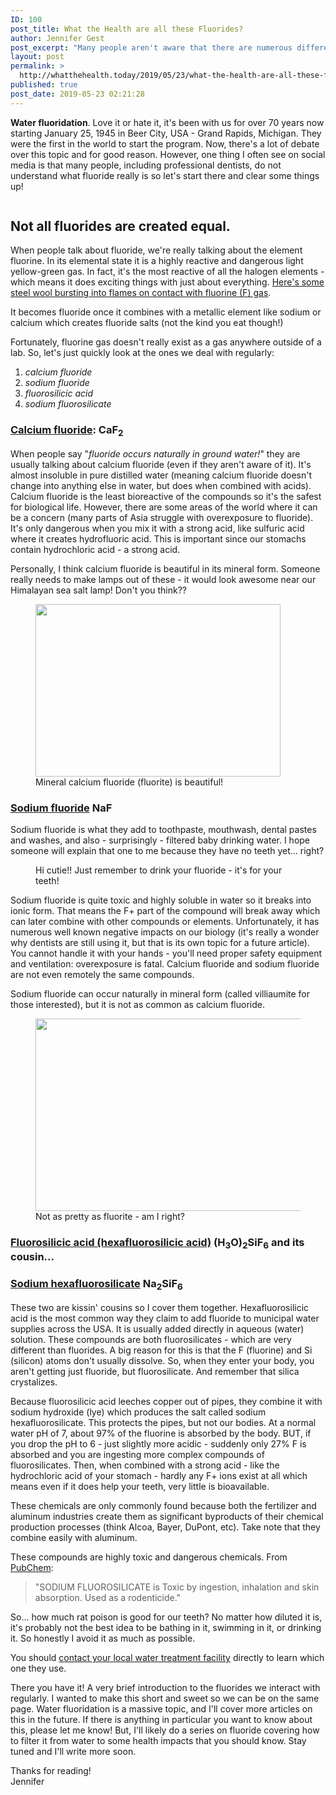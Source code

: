 ```yaml
---
ID: 100
post_title: What the Health are all these Fluorides?
author: Jennifer Gest
post_excerpt: "Many people aren't aware that there are numerous different forms of fluoride and they are each very different."
layout: post
permalink: >
  http://whatthehealth.today/2019/05/23/what-the-health-are-all-these-fluorides/
published: true
post_date: 2019-05-23 02:21:28
---
```

<!-- wp:paragraph -->
<p><strong>Water fluoridation</strong>. Love it or hate it, it's been with us for over 70 years now starting January 25, 1945 in Beer City, USA - Grand Rapids, Michigan. They were the first in the world to start the program. Now, there's a lot of debate over this topic and for good reason. However, one thing I often see on social media is that many people, including professional dentists, do not understand what fluoride really is so let's start there and clear some things up!</p>
<!-- /wp:paragraph -->

<!-- wp:image {"id":148,"align":"center"} -->
<div class="wp-block-image"><figure class="aligncenter"><img src="http://whatthehealth.today/wp-content/uploads/2019/05/MI_plate_SINCE-1945.png" alt="" class="wp-image-148"/></figure></div>
<!-- /wp:image -->

<!-- wp:heading {"align":"left"} -->
<h2 style="text-align:left">Not all fluorides are created equal.</h2>
<!-- /wp:heading -->

<!-- wp:paragraph -->
<p>When people talk about fluoride, we're really talking about the element fluorine. In its elemental state it is a highly reactive and dangerous light yellow-green gas. In fact, it's the most reactive of all the halogen elements - which means it does exciting things with just about everything. <a rel="noreferrer noopener" aria-label="here's some steel wool bursting into flames on contact with F gas (opens in a new tab)" href="https://youtu.be/V1FsO5zaf6M" target="_blank">Here's some steel wool bursting into flames on contact with fluorine (F) gas</a>. </p>
<!-- /wp:paragraph -->

<!-- wp:paragraph -->
<p>It becomes fluoride once it combines with a metallic element like sodium or calcium which creates fluoride salts (not the kind you eat though!)</p>
<!-- /wp:paragraph -->

<!-- wp:paragraph {"fontSize":"regular"} -->
<p class="has-regular-font-size">Fortunately, fluorine gas doesn't really exist as a gas anywhere outside of a lab. So, let's just quickly look at the ones we deal with regularly:</p>
<!-- /wp:paragraph -->

<!-- wp:list {"ordered":true} -->
<ol><li><em>calcium fluoride</em></li><li><em>sodium fluoride</em></li><li><em>fluorosilicic acid</em></li><li><em>sodium fluorosilicate</em></li></ol>
<!-- /wp:list -->

<!-- wp:heading {"level":3} -->
<h3><a href="https://pubchem.ncbi.nlm.nih.gov/compound/84512" target="_blank" rel="noreferrer noopener" aria-label="Calcium fluoride (opens in a new tab)">Calcium fluoride</a>: <strong>CaF</strong><sub><strong>2</strong></sub></h3>
<!-- /wp:heading -->

<!-- wp:paragraph {"fontSize":"regular"} -->
<p class="has-regular-font-size">When people say "<em>fluoride occurs naturally in ground water!</em>" they are usually talking about calcium fluoride (even if they aren't aware of it). It's almost insoluble in pure distilled water (meaning calcium fluoride doesn't change into anything else in water, but does when combined with acids). Calcium fluoride is the least bioreactive of the compounds so it's the safest for biological life. However, there are some areas of the world where it can be a concern (many parts of Asia struggle with overexposure to fluoride). It's only dangerous when you mix it with a strong acid, like sulfuric acid where it creates hydrofluoric acid. This is important since our stomachs contain hydrochloric acid - a strong acid.</p>
<!-- /wp:paragraph -->

<!-- wp:paragraph -->
<p>Personally, I think calcium fluoride is beautiful in its mineral form. Someone really needs to make lamps out of these - it would look awesome near our Himalayan sea salt lamp! Don't you think??  </p>
<!-- /wp:paragraph -->

<!-- wp:image {"id":107,"align":"center","width":392,"height":276} -->
<div class="wp-block-image"><figure class="aligncenter is-resized"><img src="http://whatthehealth.today/wp-content/uploads/2019/05/s-l800.jpg" alt="" class="wp-image-107" width="392" height="276"/><figcaption>Mineral calcium fluoride (fluorite) is beautiful!</figcaption></figure></div>
<!-- /wp:image -->

<!-- wp:heading {"level":3} -->
<h3><a href="https://pubchem.ncbi.nlm.nih.gov/compound/5235" target="_blank" rel="noreferrer noopener" aria-label="Sodium fluoride (opens in a new tab)">Sodium fluoride</a> <strong>NaF</strong></h3>
<!-- /wp:heading -->

<!-- wp:paragraph {"fontSize":"regular"} -->
<p class="has-regular-font-size">Sodium fluoride is what they add to toothpaste, mouthwash, dental pastes and washes, and also - surprisingly -  filtered baby drinking water. I hope someone will explain that one to me because they have no teeth yet... right? </p>
<!-- /wp:paragraph -->

<!-- wp:image {"id":115,"align":"center"} -->
<div class="wp-block-image"><figure class="aligncenter"><img src="http://whatthehealth.today/wp-content/uploads/2019/05/Fluoride-Baby-Water.jpg" alt="" class="wp-image-115"/><figcaption>Hi cutie!! Just remember to drink your fluoride - it's for your teeth! </figcaption></figure></div>
<!-- /wp:image -->

<!-- wp:paragraph -->
<p>Sodium fluoride is quite toxic and highly soluble in water so it breaks into ionic form. That means the F+ part of the compound will break away which can later combine with other compounds or elements. Unfortunately, it has numerous well known negative impacts on our biology (it's really a wonder why dentists are still using it, but that is its own topic for a future article). You cannot handle it with your hands - you'll need proper safety equipment and ventilation: overexposure is fatal. Calcium fluoride and sodium fluoride are not even remotely the same compounds.</p>
<!-- /wp:paragraph -->

<!-- wp:paragraph -->
<p>Sodium fluoride can occur naturally in mineral form (called villiaumite for those interested), but it is not as common as calcium fluoride. </p>
<!-- /wp:paragraph -->

<!-- wp:image {"id":183,"align":"center","width":462,"height":308} -->
<div class="wp-block-image"><figure class="aligncenter is-resized"><img src="http://whatthehealth.today/wp-content/uploads/2019/05/Villiaumite2_-_Poudrette_quarry_Mont_Saint-Hilaire_Quebec_Canada.jpg" alt="" class="wp-image-183" width="462" height="308"/><figcaption>Not as pretty as fluorite - am I right?</figcaption></figure></div>
<!-- /wp:image -->

<!-- wp:heading {"level":3} -->
<h3><a rel="noreferrer noopener" aria-label="Fluorosilicic acid (hexafluorosilicic acid) (opens in a new tab)" href="https://pubchem.ncbi.nlm.nih.gov/compound/21863527" target="_blank">Fluorosilicic acid (hexafluorosilicic acid)</a> <strong>(H</strong><sub><strong>3</strong></sub><strong>O)</strong><sub><strong>2</strong></sub><strong>SiF</strong><sub><strong>6</strong></sub> and its cousin...</h3>
<!-- /wp:heading -->

<!-- wp:heading {"level":3} -->
<h3><a href="https://pubchem.ncbi.nlm.nih.gov/compound/Sodium_hexafluorosilicate" target="_blank" rel="noreferrer noopener" aria-label="Sodium hexafluorosilicate (opens in a new tab)">Sodium hexafluorosilicate</a> <strong>Na</strong><sub><strong>2</strong></sub><strong>SiF</strong><sub><strong>6</strong></sub></h3>
<!-- /wp:heading -->

<!-- wp:paragraph -->
<p>These two are kissin' cousins so I cover them together. Hexafluorosilicic acid is the most common way they claim to add fluoride to municipal water supplies across the USA. It is usually added directly in aqueous (water) solution. These compounds are both fluorosilicates - which are very different than fluorides. A big reason for this is that the F (fluorine) and Si (silicon) atoms don't usually dissolve. So, when they enter your body, you aren't getting just fluoride, but fluorosilicate. And remember that silica crystalizes.</p>
<!-- /wp:paragraph -->

<!-- wp:paragraph -->
<p>Because fluorosilicic acid leeches copper out of pipes, they combine it with sodium hydroxide (lye) which produces the salt called sodium hexafluorosilicate. This protects the pipes, but not our bodies. At a normal water pH of 7, about 97% of the fluorine is absorbed by the body. BUT, if you drop the pH to 6 - just slightly more acidic - suddenly only 27% F is absorbed and you are ingesting more complex compounds of fluorosilicates. Then, when combined with a strong acid - like the hydrochloric acid of your stomach - hardly any F+ ions exist at all which means even if it does help your teeth, very little is bioavailable.</p>
<!-- /wp:paragraph -->

<!-- wp:paragraph -->
<p>These chemicals are only commonly found because both the fertilizer and aluminum industries create them as significant byproducts of their chemical production processes (think Alcoa, Bayer, DuPont, etc). Take note that they combine easily with aluminum. </p>
<!-- /wp:paragraph -->

<!-- wp:paragraph -->
<p>These compounds are highly toxic and dangerous chemicals. From <a rel="noreferrer noopener" aria-label="PubChem (opens in a new tab)" href="https://pubchem.ncbi.nlm.nih.gov/compound/Sodium_hexafluorosilicate" target="_blank">PubChem</a>:</p>
<!-- /wp:paragraph -->

<!-- wp:quote -->
<blockquote class="wp-block-quote"><p>"SODIUM FLUOROSILICATE is Toxic by ingestion, inhalation and skin absorption. Used as a rodenticide." </p></blockquote>
<!-- /wp:quote -->

<!-- wp:paragraph -->
<p>So... how much rat poison is good for our teeth? No matter how diluted it is, it's probably not the best idea to be bathing in it, swimming in it, or drinking it. So honestly I avoid it as much as possible. </p>
<!-- /wp:paragraph -->

<!-- wp:paragraph -->
<p>You should <a rel="noreferrer noopener" aria-label="contact your local water treatment (opens in a new tab)" href="https://www.google.com/search?q=water+treatment+facility+near+me&amp;oq=water+treatment+facility+near+me" target="_blank">contact your local water treatment facility</a> directly to learn which one they use.</p>
<!-- /wp:paragraph -->

<!-- wp:paragraph -->
<p>There you have it! A very brief introduction to the fluorides we interact with regularly. I wanted to make this short and sweet so we can be on the same page. Water fluoridation is a massive topic, and I'll cover more articles on this in the future. If there is anything in particular you want to know about this, please let me know! But, I'll likely do a series on fluoride covering how to filter it from water to some health impacts that you should know. Stay tuned and I'll write more soon.</p>
<!-- /wp:paragraph -->

<!-- wp:paragraph -->
<p>Thanks for reading!<br>Jennifer</p>
<!-- /wp:paragraph -->

<!-- wp:paragraph -->
<p></p>
<!-- /wp:paragraph -->